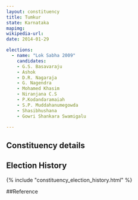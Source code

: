 ```yaml
---
layout: constituency
title: Tumkur
state: Karnataka
mapimg: 
wikipedia-url: 
date: 2014-01-29

elections: 
  - name: "Lok Sabha 2009"
    candidates: 
    - G.S. Basavaraju 
    - Ashok 
    - D.R. Nagaraja 
    - G. Nagendra 
    - Mohamed Khasim 
    - Niranjana C.S 
    - P.Kodandaramaiah 
    - S.P. Muddahanumegowda 
    - Shasibhushana 
    - Gowri Shankara Swamigalu 

---
```

## Constituency details


## Election History
{% include "constituency_election_history.html" %}

##Reference
